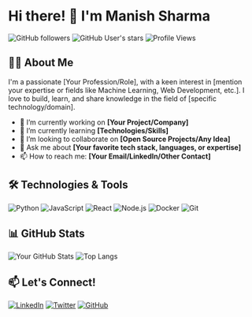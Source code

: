 # Hi there! 👋 I'm Manish Sharma

<!-- Badges -->
![GitHub followers](https://img.shields.io/github/followers/your-username?label=Follow&style=social)
![GitHub User's stars](https://img.shields.io/github/stars/your-username?style=social)
![Profile Views](https://komarev.com/ghpvc/?username=your-username)

## 👨‍💻 About Me

I'm a passionate [Your Profession/Role], with a keen interest in [mention your expertise or fields like Machine Learning, Web Development, etc.]. I love to build, learn, and share knowledge in the field of [specific technology/domain].

- 🔭 I’m currently working on **[Your Project/Company]**
- 🌱 I’m currently learning **[Technologies/Skills]**
- 👯 I’m looking to collaborate on **[Open Source Projects/Any Idea]**
- 💬 Ask me about **[Your favorite tech stack, languages, or expertise]**
- 📫 How to reach me: **[Your Email/LinkedIn/Other Contact]**

## 🛠️ Technologies & Tools

![Python](https://img.shields.io/badge/-Python-3776AB?style=flat-square&logo=python&logoColor=white)
![JavaScript](https://img.shields.io/badge/-JavaScript-F7DF1E?style=flat-square&logo=javascript&logoColor=black)
![React](https://img.shields.io/badge/-React-61DAFB?style=flat-square&logo=react&logoColor=white)
![Node.js](https://img.shields.io/badge/-Node.js-339933?style=flat-square&logo=node.js&logoColor=white)
![Docker](https://img.shields.io/badge/-Docker-2496ED?style=flat-square&logo=docker&logoColor=white)
![Git](https://img.shields.io/badge/-Git-F05032?style=flat-square&logo=git&logoColor=white)

## 📊 GitHub Stats

![Your GitHub Stats](https://github-readme-stats.vercel.app/api?username=your-username&show_icons=true&theme=radical)
![Top Langs](https://github-readme-stats.vercel.app/api/top-langs/?username=your-username&layout=compact&theme=radical)

## 📫 Let's Connect!

[![LinkedIn](https://img.shields.io/badge/-LinkedIn-0077B5?style=flat-square&logo=linkedin&logoColor=white)](https://www.linkedin.com/in/your-profile/)
[![Twitter](https://img.shields.io/badge/-Twitter-1DA1F2?style=flat-square&logo=twitter&logoColor=white)](https://twitter.com/your-profile)
[![GitHub](https://img.shields.io/badge/-GitHub-181717?style=flat-square&logo=github&logoColor=white)](https://github.com/your-username)

<!-- Optionally, you can add an animated banner image -->
<!-- ![Banner](url-to-your-image) -->


<!---
manishself25/manishself25 is a ✨ special ✨ repository because its `README.md` (this file) appears on your GitHub profile.
You can click the Preview link to take a look at your changes.
--->

